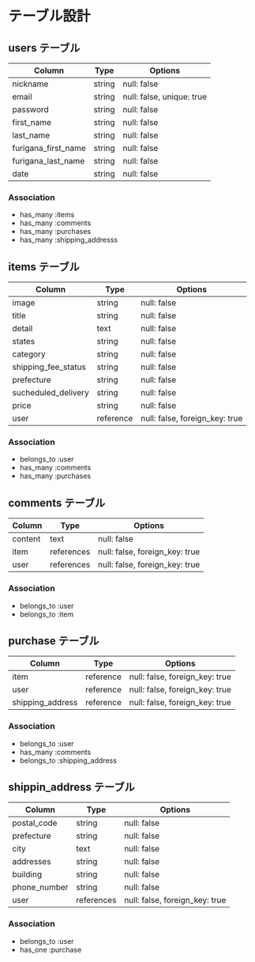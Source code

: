 # テーブル設計

## users テーブル

| Column              | Type   | Options     |
| ------------------- | ------ | ----------- |
| nickname            | string | null: false |
| email               | string | null: false, unique: true |
| password            | string | null: false |
| first_name          | string | null: false |
| last_name           | string | null: false |
| furigana_first_name | string | null: false |
| furigana_last_name  | string | null: false |
| date                | string | null: false |


### Association

- has_many :items
- has_many :comments
- has_many :purchases
- has_many :shipping_addresss

## items テーブル

| Column              | Type   | Options     |
| ------------------- | ------ | ----------- |
| image               | string | null: false |
| title               | string | null: false |
| detail              | text   | null: false |
| states              | string | null: false |
| category            | string | null: false |
| shipping_fee_status | string | null: false |
| prefecture          | string | null: false |
| sucheduled_delivery | string | null: false |
| price               | string | null: false |
| user                | reference | null: false, foreign_key: true |

### Association
- belongs_to :user
- has_many :comments
- has_many :purchases


## comments テーブル

| Column  | Type       | Options                        |
| ------- | ---------- | ------------------------------ |
| content | text       | null: false                    |
| item    | references | null: false, foreign_key: true |
| user    | references | null: false, foreign_key: true |

### Association

- belongs_to :user
- belongs_to :item


## purchase テーブル

| Column           | Type      | Options                        |
| ---------------- | --------- | ------------------------------ |
| item             | reference | null: false, foreign_key: true |
| user             | reference | null: false, foreign_key: true |
| shipping_address | reference | null: false, foreign_key: true |


### Association
- belongs_to :user
- has_many :comments
- belongs_to :shipping_address

## shippin_address テーブル

| Column       | Type       | Options     |
| ------------ | ---------- | ----------- |
| postal_code  | string     | null: false |
| prefecture   | string     | null: false |
| city         | text       | null: false |
| addresses    | string     | null: false |
| building     | string     | null: false |
| phone_number | string     | null: false |
| user         | references | null: false, foreign_key: true |


### Association

- belongs_to :user
- has_one :purchase




